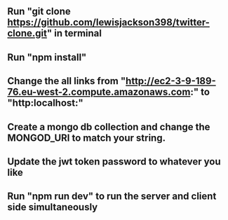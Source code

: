 ## Run "git clone https://github.com/lewisjackson398/twitter-clone.git" in terminal

## Run "npm install"

## Change the all links from  "http://ec2-3-9-189-76.eu-west-2.compute.amazonaws.com:" to "http:localhost:"

## Create a mongo db collection and change the MONGOD_URI to match your string.

## Update the jwt token password to whatever you like

## Run "npm run dev" to run the server and client side simultaneously

